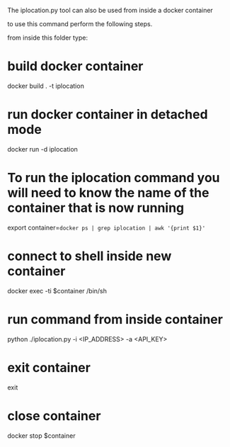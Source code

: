 The iplocation.py tool can also be used from inside a docker container

to use this command perform the following steps.

from inside this folder type:

# build docker container
docker build . -t iplocation
# run docker container in detached mode
docker run -d iplocation
# To run the iplocation command you will need to know the name of the container that is now running
export container=`docker ps | grep iplocation | awk '{print $1}'`
# connect to shell inside new container
docker exec -ti $container /bin/sh
# run command from inside container
python ./iplocation.py -i <IP_ADDRESS> -a <API_KEY>
# exit container
exit
# close container
docker stop $container
